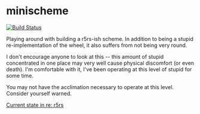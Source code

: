 # minischeme #

[![Build Status](https://travis-ci.org/rpedde/minischeme.png?branch=master)](https://travis-ci.org/rpedde/minischeme)

Playing around with building a r5rs-ish scheme.  In addition to being
a stupid re-implementation of the wheel, it also suffers from not
being very round.

I don't encourage anyone to look at this -- this amount of stupid
concentrated in one place may very well cause physical discomfort (or
even death).  I'm comfortable with it, I've been operating at this
level of stupid for some time.

You may not have the acclimation necessary to operate at this level.
Consider yourself warned.

[Current state in re: r5rs](src/TODO.md)
